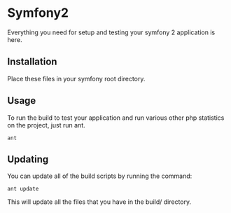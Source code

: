 Symfony2
========

Everything you need for setup and testing your symfony 2 application is here.

Installation
------------

Place these files in your symfony root directory.

Usage
-----

To run the build to test your application and run various other php statistics
on the project, just run ant.

    ant

Updating
--------

You can update all of the build scripts by running the command:

    ant update

This will update all the files that you have in the build/ directory.